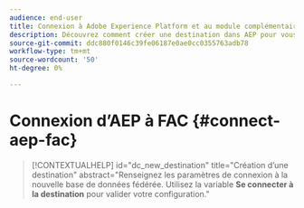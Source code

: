 ```yaml
---
audience: end-user
title: Connexion à Adobe Experience Platform et au module complémentaire de composition d’audiences fédérées Adobe
description: Découvrez comment créer une destination dans AEP pour vous connecter à FAC
source-git-commit: ddc880f0146c39fe06187e0ae0cc0355763adb78
workflow-type: tm+mt
source-wordcount: '50'
ht-degree: 0%

---
```


# Connexion d’AEP à FAC {#connect-aep-fac}


>[!CONTEXTUALHELP]
>id="dc_new_destination"
>title="Création d’une destination"
>abstract="Renseignez les paramètres de connexion à la nouvelle base de données fédérée. Utilisez la variable **Se connecter à la destination** pour valider votre configuration."


